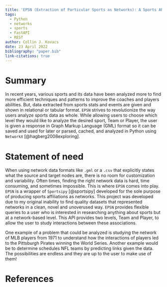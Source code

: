 ```yaml
---
title: 'EPSN (Extraction of Particular Sports as Networks): A Sports API for Network Analysis'
tags:
  - Python
  - networks
  - sports
  - FastAPI
  - REST
author: Collin J. Kovacs
date: 23 April 2022
bibliography: "paper.bib"
link-citations: true
---
```


# Summary

In recent years, various sports and its data have been analyzed more to find more efficient techniques and patterns to improve the coaches and players abilities. But, data extracted from sports stats and events are given and shown in relational
or tabular format. `EPSN` strives to revolutionize the way users analyze sports data as whole. While allowing users to choose which level they would like to analyze the desired sport, Team or Player, the user is given a response in Graph Markup Language (GML) format so it can be saved and used for later or parsed, cached, and analyzed in Python using `NetworkX` [@hagberg2008exploring]. 

# Statement of need

When using network data formats like `.gml` or a `.csv` that explicitly states what the source and target nodes are, there is no room for customization and variability. Often times, finding the right network data is hard, time consuming, and sometimes impossible. This is where `EPSN` comes into play. `EPSN` is a wrapper of `Sportsipy` [@sportsipy] developed for the sole purpose of producing sports affiliations as networks. This project was developed due to my original inability to find quality datasets that represented networks in a clean, novel and unoverused way. `EPSN` provides flexible queries to a user who is interested in researching anything about sports but at a network-based level. This API provides two levels, Team and Player, to allow the user to study interactions between these associations. 

One example of a problem that could be analyzed is studying the network of MLB players from 1971 to understand how the interactions of players led to the Pittsburgh Pirates winning the World Series. Another example would be to determine schedules NFL teams by predicting links given the data. The possibilities are endless and they are up to the user to make use of them!

# References